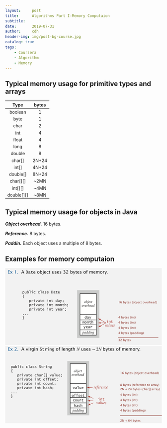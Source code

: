 ```yaml
---
layout:     post
title:      Algorithms Part I-Memory Computaion
subtitle:   
date:       2019-07-31
author:     cdh
header-img: img/post-bg-course.jpg
catalog: true
tags:
    - Coursera
    - Algorithm
    - Memory
---
```


## Typical memory usage for primitive types and arrays
|Type       | bytes|
|:--------: | :---:|
|boolean    | 1|
|byte       | 1|
|char       | 2|
|int        | 4|
|float      | 4|
|long       | 8|
|double     | 8|
|char[]     | 2N+24|
|int[]      | 4N+24|
|double[]   | 8N+24|
|char[][]   | ~2MN|
|int[][]    | ~4MN|
|double[][] | ~8MN|

## Typical memory usage for objects in Java
***Object overhead.*** 16 bytes.

***Reference.*** 8 bytes.

***Paddin.*** Each object uses a multiple of 8 bytes.

## Examples for memory computaion
![Example 1](https://github.com/cdhcs1516/cdhcs1516.github.io/blob/master/img/memory-ex1.png "ex1")
![Example 2](https://github.com/cdhcs1516/cdhcs1516.github.io/blob/master/img/memory-ex2.png "ex2")